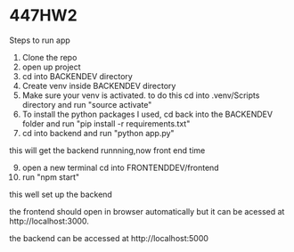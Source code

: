 # 447HW2

Steps to run app

1. Clone the repo
2. open up project
3. cd into BACKENDEV directory
4. Create venv inside BACKENDEV directory
5. Make sure your venv is activated. to do this cd into .venv/Scripts directory and run "source activate"
6. To install the python packages I used, cd back into the BACKENDEV folder and run "pip install -r requirements.txt"
7. cd into backend and run "python app.py"

this will get the backend runnning,now front end time

9. open a new terminal cd into FRONTENDDEV/frontend
10. run "npm start"

this well set up the backend

the frontend should open in browser automatically but it can be acessed at http://localhost:3000.

the backend can be accessed at http://localhost:5000
